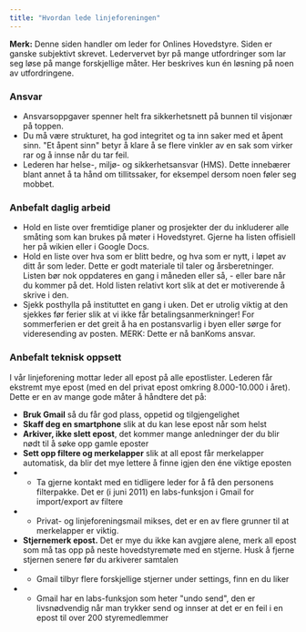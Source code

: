 ```yaml
---
title: "Hvordan lede linjeforeningen"
---
```



**Merk:** Denne siden handler om leder for Onlines Hovedstyre. Siden er ganske subjektivt skrevet. Ledervervet byr på mange utfordringer som lar seg løse på mange forskjellige måter. Her beskrives kun én løsning på noen av utfordringene.

### Ansvar
* Ansvarsoppgaver spenner helt fra sikkerhetsnett på bunnen til visjonær på toppen.
* Du må være strukturet, ha god integritet og ta inn saker med et åpent sinn. "Et åpent sinn" betyr å klare å se flere vinkler av en sak som virker rar og å innse når du tar feil.
* Lederen har helse-, miljø- og sikkerhetsansvar (HMS). Dette innebærer blant annet å ta hånd om tillitssaker, for eksempel dersom noen føler seg mobbet.

### Anbefalt daglig arbeid
* Hold en liste over fremtidige planer og prosjekter der du inkluderer alle småting som kan brukes på møter i Hovedstyret. Gjerne ha listen offisiell her på wikien eller i Google Docs.
* Hold en liste over hva som er blitt bedre, og hva som er nytt, i løpet av ditt år som leder. Dette er godt materiale til taler og årsberetninger. Listen bør nok oppdateres en gang i måneden eller så, - eller bare når du kommer på det. Hold listen relativt kort slik at det er motiverende å skrive i den.
* Sjekk posthylla på instituttet en gang i uken. Det er utrolig viktig at den sjekkes før ferier slik at vi ikke får betalingsanmerkninger! For sommerferien er det greit å ha en postansvarlig i byen eller sørge for videresending av posten. MERK: Dette er nå banKoms ansvar.

### Anbefalt teknisk oppsett
I vår linjeforening mottar leder all epost på alle epostlister. Lederen får ekstremt mye epost (med en del privat epost omkring 8.000-10.000 i året). Dette er en av mange gode måter å håndtere det på:

* **Bruk Gmail** så du får god plass, oppetid og tilgjengelighet
* **Skaff deg en smartphone** slik at du kan lese epost når som helst
* **Arkiver, ikke slett epost**, det kommer mange anledninger der du blir nødt til å søke opp gamle eposter
* **Sett opp filtere og merkelapper** slik at all epost får merkelapper automatisk, da blir det mye lettere å finne igjen den éne viktige eposten
* * Ta gjerne kontakt med en tidligere leder for å få den personens filterpakke. Det er (i juni 2011) en labs-funksjon i Gmail for import/export av filtere
* * Privat- og linjeforeningsmail mikses, det er en av flere grunner til at merkelapper er viktig.
* **Stjernemerk epost.** Det er mye du ikke kan avgjøre alene, merk all epost som må tas opp på neste hovedstyremøte med en stjerne. Husk å fjerne stjernen senere før du arkiverer samtalen
* * Gmail tilbyr flere forskjellige stjerner under settings, finn en du liker
* * Gmail har en labs-funksjon som heter "undo send", den er livsnødvendig når man trykker send og innser at det er en feil i en epost til over 200 styremedlemmer